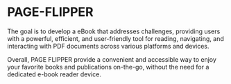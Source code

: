 # PAGE-FLIPPER
The goal is to develop a eBook that addresses challenges, providing users with a powerful, efficient, 
and user-friendly tool for reading, navigating, and interacting with PDF documents across various platforms and devices. 

Overall, PAGE FLIPPER provide a convenient and accessible way to enjoy your favorite books and 
publications on-the-go, without the need for a dedicated e-book reader device.

